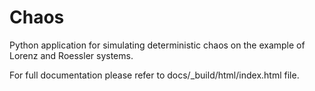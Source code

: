 # Chaos
Python application for simulating deterministic chaos on the example of Lorenz and Roessler systems. 

For full documentation please refer to docs/_build/html/index.html file.